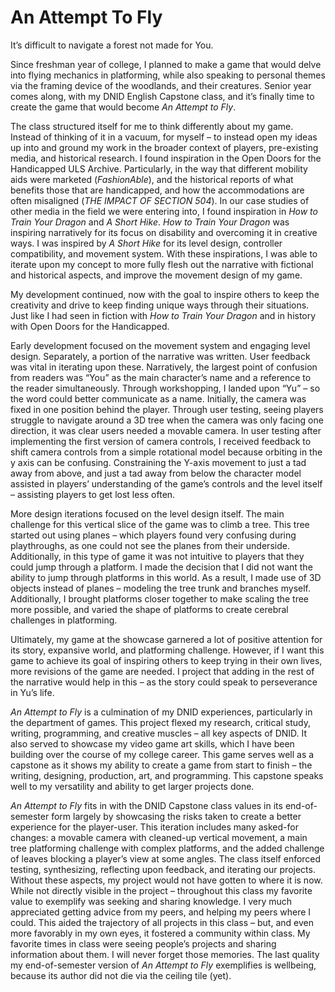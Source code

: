# An Attempt To Fly
 It’s difficult to navigate a forest not made for You.


Since freshman year of college, I planned to make a game that would delve into flying mechanics in platforming, while also speaking to personal themes via the framing device of the woodlands, and their creatures. Senior year comes along, with my DNID English Capstone class, and it’s finally time to create the game that would become *An Attempt to Fly*.

The class structured itself for me to think differently about my game. Instead of thinking of it in a vacuum, for myself – to instead open my ideas up into and ground my work in the broader context of players, pre-existing media, and historical research. I found inspiration in the Open Doors for the Handicapped ULS Archive. Particularly, in the way that different mobility aids were marketed (*FashionAble*), and the historical reports of what benefits those that are handicapped, and how the accommodations are often misaligned (*THE IMPACT OF SECTION 504*). In our case studies of other media in the field we were entering into, I found inspiration in *How to Train Your Dragon* and *A Short Hike*. *How to Train Your Dragon* was inspiring narratively for its focus on disability and overcoming it in creative ways. I was inspired by *A Short Hike* for its level design, controller compatibility, and movement system. With these inspirations, I was able to iterate upon my concept to more fully flesh out the narrative with fictional and historical aspects, and improve the movement design of my game.

My development continued, now with the goal to inspire others to keep the creativity and drive to keep finding unique ways through their situations. Just like I had seen in fiction with *How to Train Your Dragon* and in history with Open Doors for the Handicapped.

Early development focused on the movement system and engaging level design. Separately, a portion of the narrative was written. User feedback was vital in iterating upon these. Narratively, the largest point of confusion from readers was “You” as the main character’s name and a reference to the reader simultaneously. Through workshopping, I landed upon “Yu” – so the word could better communicate as a name. Initially, the camera was fixed in one position behind the player. Through user testing, seeing players struggle to navigate around a 3D tree when the camera was only facing one direction, it was clear users needed a movable camera. In user testing after implementing the first version of camera controls, I received feedback to shift camera controls from a simple rotational model because orbiting in the y axis can be confusing. Constraining the Y-axis movement to just a tad away from above, and just a tad away from below the character model assisted in players’ understanding of the game’s controls and the level itself – assisting players to get lost less often.

More design iterations focused on the level design itself. The main challenge for this vertical slice of the game was to climb a tree. This tree started out using planes – which players found very confusing during playthroughs, as one could not see the planes from their underside. Additionally, in this type of game it was not intuitive to players that they could jump through a platform. I made the decision that I did not want the ability to jump through platforms in this world. As a result, I made use of 3D objects instead of planes – modeling the tree trunk and branches myself. Additionally, I brought platforms closer together to make scaling the tree more possible, and varied the shape of platforms to create cerebral challenges in platforming.

Ultimately, my game at the showcase garnered a lot of positive attention for its story, expansive world, and platforming challenge. However, if I want this game to achieve its goal of inspiring others to keep trying in their own lives, more revisions of the game are needed. I project that adding in the rest of the narrative would help in this – as the story could speak to perseverance in Yu’s life.

*An Attempt to Fly* is a culmination of my DNID experiences, particularly in the department of games. This project flexed my research, critical study, writing, programming, and creative muscles – all key aspects of DNID. It also served to showcase my video game art skills, which I have been building over the course of my college career. This game serves well as a capstone as it shows my ability to create a game from start to finish – the writing, designing, production, art, and programming. This capstone speaks well to my versatility and ability to get larger projects done.

*An Attempt to Fly* fits in with the DNID Capstone class values in its end-of-semester form largely by showcasing the risks taken to create a better experience for the player-user. This iteration includes many asked-for changes: a movable camera with cleaned-up vertical movement, a main tree platforming challenge with complex platforms, and the added challenge of leaves blocking a player’s view at some angles. The class itself enforced testing, synthesizing, reflecting upon feedback, and iterating our projects. Without these aspects, my project would not have gotten to where it is now. While not directly visible in the project – throughout this class my favorite value to exemplify was seeking and sharing knowledge. I very much appreciated getting advice from my peers, and helping my peers where I could. This aided the trajectory of all projects in this class – but, and even more favorably in my own eyes, it fostered a community within class. My favorite times in class were seeing people’s projects and sharing information about them. I will never forget those memories. The last quality my end-of-semester version of *An Attempt to Fly* exemplifies is wellbeing, because its author did not die via the ceiling tile (yet).
